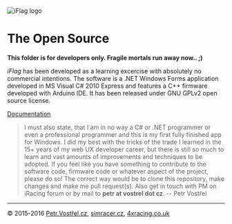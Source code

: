![iFlag logo](http://simracer.cz/iracing/iFlag-logo/logo-full.svg)

The Open Source
===============

__This folder is for developers only. Fragile mortals run away now.. ;)__

_iFlag_ has been developed as a learning excercise with absolutely no commercial intentions. The software is a .NET Windows Forms application developed in MS Visual C# 2010 Express and features a C++ firmware developed with Arduino IDE. It has been released under GNU GPLv2 open source license.

[Documentation](docs)

> I must also state, that I am in no way a C# or .NET programmer or even a professional programmer and this is my first fully finished app for Windows. I did my best with the tricks of the trade I learned in the 15+ years of my web UX developer career, but there is still so much to learn and vast amounts of improvements and techniques to be adopted. If you feel like you have something to contribute to the software code, firmware code or whatever aspect of the project, please do so! The correct way would be to clone this repository, make changes and make me pull request(s). Also get in touch with PM on iRacing forum or by mail to __petr at vostrel dot cz__.
-- Petr Vostřel


---
© 2015-2016
[Petr.Vostřel.cz](http://petr.vostrel.cz),
[simracer.cz](http://simracer.cz),
[4xracing.co.uk](http://4xracing.co.uk)

